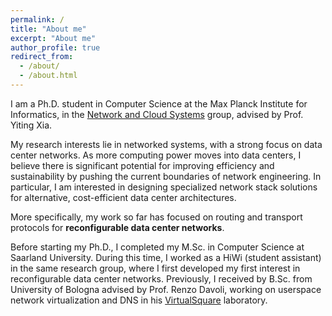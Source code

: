 ```yaml
---
permalink: /
title: "About me"
excerpt: "About me"
author_profile: true
redirect_from: 
  - /about/
  - /about.html
---
```


I am a Ph.D. student in Computer Science at the Max Planck Institute for Informatics, in the [Network and Cloud Systems](https://www.mpi-inf.mpg.de/departments/network-and-cloud-systems) group, advised by Prof. Yiting Xia.

My research interests lie in networked systems, with a strong focus on data center networks. As more computing power moves into data centers, I believe there is significant potential for improving efficiency and sustainability by pushing the current boundaries of network engineering. In particular, I am interested in designing specialized network stack solutions for alternative, cost-efficient data center architectures.

More specifically, my work so far has focused on routing and transport protocols for **reconfigurable data center networks**.

Before starting my Ph.D., I completed my M.Sc. in Computer Science at Saarland University. During this time, I worked as a HiWi (student assistant) in the same research group, where I first developed my first interest in reconfigurable data center networks.
Previously, I received by B.Sc. from University of Bologna advised by Prof. Renzo Davoli, working on userspace network virtualization and DNS in his [VirtualSquare](https://wiki.virtualsquare.org/) laboratory.
